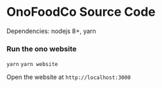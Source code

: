 # OnoFoodCo Source Code

Dependencies: nodejs 8+, yarn

### Run the ono website

`yarn`
`yarn website`

Open the website at `http://localhost:3000`